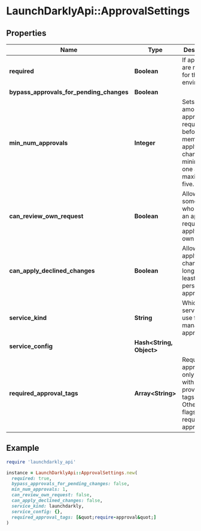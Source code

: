 # LaunchDarklyApi::ApprovalSettings

## Properties

| Name | Type | Description | Notes |
| ---- | ---- | ----------- | ----- |
| **required** | **Boolean** | If approvals are required for this environment. |  |
| **bypass_approvals_for_pending_changes** | **Boolean** |  |  |
| **min_num_approvals** | **Integer** | Sets the amount of approvals required before a member can apply a change. The minimum is one and the maximum is five. |  |
| **can_review_own_request** | **Boolean** | Allow someone who makes an approval request to apply their own change. |  |
| **can_apply_declined_changes** | **Boolean** | Allow applying the change as long as at least one person has approved. |  |
| **service_kind** | **String** | Which service to use for managing approvals. |  |
| **service_config** | **Hash&lt;String, Object&gt;** |  |  |
| **required_approval_tags** | **Array&lt;String&gt;** | Require approval only on flags with the provided tags. Otherwise all flags will require approval. |  |

## Example

```ruby
require 'launchdarkly_api'

instance = LaunchDarklyApi::ApprovalSettings.new(
  required: true,
  bypass_approvals_for_pending_changes: false,
  min_num_approvals: 1,
  can_review_own_request: false,
  can_apply_declined_changes: false,
  service_kind: launchdarkly,
  service_config: {},
  required_approval_tags: [&quot;require-approval&quot;]
)
```

